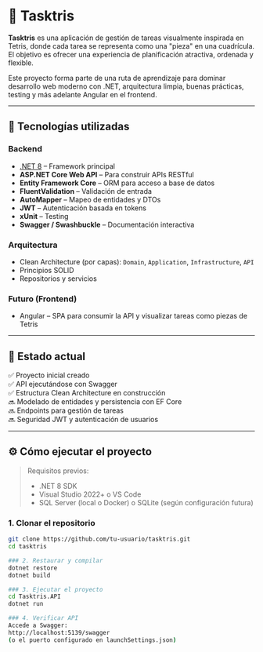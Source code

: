 # 🧩 Tasktris

**Tasktris** es una aplicación de gestión de tareas visualmente inspirada en Tetris, donde cada tarea se representa como una "pieza" en una cuadrícula. El objetivo es ofrecer una experiencia de planificación atractiva, ordenada y flexible.

Este proyecto forma parte de una ruta de aprendizaje para dominar desarrollo web moderno con .NET, arquitectura limpia, buenas prácticas, testing y más adelante Angular en el frontend.

---

## 🚀 Tecnologías utilizadas

### Backend
- [.NET 8](https://dotnet.microsoft.com/en-us/download) – Framework principal
- **ASP.NET Core Web API** – Para construir APIs RESTful
- **Entity Framework Core** – ORM para acceso a base de datos
- **FluentValidation** – Validación de entrada
- **AutoMapper** – Mapeo de entidades y DTOs
- **JWT** – Autenticación basada en tokens
- **xUnit** – Testing
- **Swagger / Swashbuckle** – Documentación interactiva

### Arquitectura
- Clean Architecture (por capas): `Domain`, `Application`, `Infrastructure`, `API`
- Principios SOLID
- Repositorios y servicios

### Futuro (Frontend)
- Angular – SPA para consumir la API y visualizar tareas como piezas de Tetris

---

## 📌 Estado actual

✅ Proyecto inicial creado  
✅ API ejecutándose con Swagger  
✅ Estructura Clean Architecture en construcción  
🔜 Modelado de entidades y persistencia con EF Core  
🔜 Endpoints para gestión de tareas  
🔜 Seguridad JWT y autenticación de usuarios

---

## ⚙️ Cómo ejecutar el proyecto

> Requisitos previos:
> - .NET 8 SDK
> - Visual Studio 2022+ o VS Code
> - SQL Server (local o Docker) o SQLite (según configuración futura)

### 1. Clonar el repositorio

```bash
git clone https://github.com/tu-usuario/tasktris.git
cd tasktris

### 2. Restaurar y compilar
dotnet restore
dotnet build

### 3. Ejecutar el proyecto
cd Tasktris.API
dotnet run

### 4. Verificar API
Accede a Swagger:
http://localhost:5139/swagger
(o el puerto configurado en launchSettings.json)